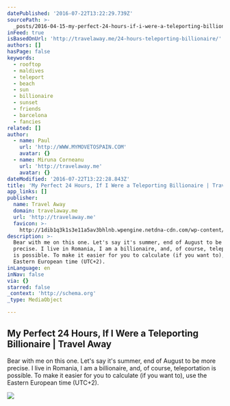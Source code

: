 ```yaml
---
datePublished: '2016-07-22T13:22:29.739Z'
sourcePath: >-
  _posts/2016-04-15-my-perfect-24-hours-if-i-were-a-teleporting-billionaire-or-t.md
inFeed: true
isBasedOnUrl: 'http://travelaway.me/24-hours-teleporting-billionaire/'
authors: []
hasPage: false
keywords:
  - rooftop
  - maldives
  - teleport
  - beach
  - sun
  - billionaire
  - sunset
  - friends
  - barcelona
  - fancies
related: []
author:
  - name: Paul
    url: 'http://WWW.MYMOVETOSPAIN.COM'
    avatar: {}
  - name: Miruna Corneanu
    url: 'http://travelaway.me'
    avatar: {}
dateModified: '2016-07-22T13:22:28.843Z'
title: 'My Perfect 24 Hours, If I Were a Teleporting Billionaire | Travel Away'
app_links: []
publisher:
  name: Travel Away
  domain: travelaway.me
  url: 'http://travelaway.me'
  favicon: >-
    http://1dib1q3k1s3e11a5av3bhlnb.wpengine.netdna-cdn.com/wp-content/uploads/2016/01/cropped-newfavta-192x192.png
description: >-
  Bear with me on this one. Let's say it's summer, end of August to be more
  precise. I live in Romania, I am a billionaire, and, of course, teleportation
  is possible. To make it easier for you to calculate (if you want to), use the
  Eastern European time (UTC+2).
inLanguage: en
inNav: false
via: {}
starred: false
_context: 'http://schema.org'
_type: MediaObject

---
```

<article style=""><h1>My Perfect 24 Hours, If I Were a Teleporting Billionaire | Travel Away</h1><p>Bear with me on this one. Let's say it's summer, end of August to be more precise. I live in Romania, I am a billionaire, and, of course, teleportation is possible. To make it easier for you to calculate (if you want to), use the Eastern European time (UTC+2).</p><img src="https://s3-us-west-2.amazonaws.com/the-grid-img/p/d514394de715e2d49831dc9410ecb72b24380f6d.jpg" /></article>